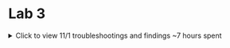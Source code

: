 # Lab 3
<details>
<summary>
Click to view 11/1 troubleshootings and findings ~7 hours spent
</summary>

# Lab Failure

## Summary Of Failure Documentation 11/1

  - Python Anaconda Integration into VSCode setup on my laptop
  - All required packages installed
  - Only jdcal worked, installed through default channel
  - Added conda-forge channel path, jdcal stopped working once supercede by forge jdcal
  - Tried multiple envs for different python versions, always "package name" module not found error
  - Future created environments automatically used forge channel when downloading packages, 
    - Hypothesis: jdcal will work once way to remove forge channel is found and default jdcal is used
  
  ## Git issue summary
  - Background: Git commands (ssh key) has never worked on my computer, regardless of windows version or factory resets
  - Problem: 
    - ![Alt text](The_Haunting_Error.png) 
  - Problem Discovery:
  - Known:
    - Msys64 has its own home directory, the ssh key generated for msys64 only works when in /c/msys64/home/jjjay/.ssh
    - Git.bash automatically runs with msys64, cmd.exe runs exclusively through C:\Users\jjjay\.ssh
  
    ## Discovery:
    
    ### When generating RSA or ED25519 keys on my LAPTOP, msys64 and cmd environments ends in "jjjaylij@gmail.com" (laptop name is iLaptop)

    ### When generating RSA or ED25519 keys on my COMPUTER, msys64 ends in computer name "iPC" and cmd.exe ends in "jjjaylij@gmail.com"

    - Error occurs regardless of ssh keygen method used for msys64 on computer, fingerprint works fine through cmd.exe generated ssh key in real home directory
    - Wanted to avoid copying id_rsa.pub from laptop onto pc, copying cmd.exe generated key to the msys64 ssh file location allows git to work for both environments, process repeated for laptop (working msys64 generated key copied onto original C:/ ssh key location for cmd.exe and is successful)
    - git now work on both computer and laptop allowing me to seamlessly work on both, github repo clone is located in my onedrive folder
      - teaching myself how ssh works better, thinking outside the box to find obscure error while doubting my doing correct ssh-key generation steps

    #### Writers Note

      - I have this problem where I would study material too closely and miss material I get tested on and haven't studied, little tiny steps I miss, its difficult for me to be prepared for the big picture or outside the box
      - This is not a problem I would have solved by understanding git setup steps or documentation or tutorials, I would have never guessed my Computer's Msys64 decided to give me a broken ssh-key, as far as my findings go
      - I have spent multiple semesters randomly trying to figure out how to get git to work on my computer, it gives me errors that nothing online tells me how to fix without regurgitating the same aggravating steps that have never worked

# Notes for future troubleshooting: 

## Only LAPTOP msys64 ssh generates demo, .bash_history .bash_logout, .bashrc, .gitconfig, .lesshst, .profile files. 

## Only PC windows home folder generates known_hosts files within "C:\Users\jjjay\ .ssh" regardless of environment used to clone (space because markdown formatting error) 

## Only LAPTOP msys64 home folder generates known_hosts file within "C:\msys64\home\jjjay\ .ssh

## Remember to overwrite updated known_hosts folder from active environment to other .ssh folder when cloning new github repos that add known_host fingerprints to avoid errors

## When copying ssh generated keys to different environment homes, "git config --global --list" will not transfer, remember to

### git config --global user.name "your username"

### git config --global user.email "your email"

# Original Lab Start from 11/1 morning

## VSCode Changes
- Downloaded VSCode Plugins
  - Python
  - Pylance
  - Jupyter
  - Jupyter Cell Tags
  - Jupyter Keymap
  - Jupyter Slide Show
  - Jupyter Notebook Renderers
  - Python Indent
- Env "myenv" created Python Version 3.10
- Ctrl + Shift + P -> "Selected Interpretor: python" could not show until myenv was created.
  - Use myenv for this project
    - Download Packages to "myenv"
      - jdcal
      - astral
      - geopy
      - psutil
## Start

![Alt text](https://github.com/JohnMFB/CPE-322/blob/main/Assets/Lab_3.png)

### Python Integration Startup

<img width="388" alt="image" src="https://github.com/JohnMFB/CPE-322/assets/122575719/7cb49473-3f4b-4b8d-8352-4a1affe8d79f">

<img width="382" alt="image" src="https://github.com/JohnMFB/CPE-322/assets/122575719/510532cc-09af-4f6a-99c2-f8df59001217">

### jdcal install to myenv

<img width="527" alt="image" src="https://github.com/JohnMFB/CPE-322/assets/122575719/f4342401-716a-4c6d-8d8c-699e069e32ee">

## Conda-Forge Community Channel contains Astral, Geopy, and Psutil

### Adding Conda-Forge and Installing Astral

<img width="575" alt="image" src="https://github.com/JohnMFB/CPE-322/assets/122575719/4798e161-10fe-4762-80af-6112dfa82874">

<img width="212" alt="image" src="https://github.com/JohnMFB/CPE-322/assets/122575719/94aed93b-3d1d-46bb-a0a6-2c7b8a5c8060">

### Installing Geopy

<img width="525" alt="image" src="https://github.com/JohnMFB/CPE-322/assets/122575719/5c1486e2-35f3-4c16-a70e-64406673a4df">

### Installing Psutil

<img width="521" alt="image" src="https://github.com/JohnMFB/CPE-322/assets/122575719/4e69189b-7805-4bdb-9bab-7c8458ae6f8a">

# Lab Start

## Jdcal Failure, reinstalling, SUPERSEDED by higher priority conda-forge channel

<img width="579" alt="image" src="https://github.com/JohnMFB/CPE-322/assets/122575719/abcb8624-f23f-44e9-a20e-7290c5d06705">

###Jdcal second failure

<img width="580" alt="image" src="https://github.com/JohnMFB/CPE-322/assets/122575719/1e5374a5-8f3d-4c33-ad50-724f8d2b2857">

### Fix (myenv needs to be activated manually, not just through activating the interpreter)

<img width="589" alt="image" src="https://github.com/JohnMFB/CPE-322/assets/122575719/3ab25e7e-f5b7-40a5-a3b5-c020c79b5944">

<img width="581" alt="image" src="https://github.com/JohnMFB/CPE-322/assets/122575719/0e61dd7f-a809-4177-a10f-1986d856751d">

<img width="579" alt="image" src="https://github.com/JohnMFB/CPE-322/assets/122575719/777c4094-549d-4b5c-9326-4ce7b43bc2ca">

<img width="591" alt="image" src="https://github.com/JohnMFB/CPE-322/assets/122575719/b28cda6a-149e-49bd-89d0-144f8d541f60">

### 'pytz' module not found at 'python3 sun.py 'New York'

<img width="594" alt="image" src="https://github.com/JohnMFB/CPE-322/assets/122575719/50c57331-72ca-45b3-8782-644ac9a8ea7d">

### pytz installed

<img width="581" alt="image" src="https://github.com/JohnMFB/CPE-322/assets/122575719/0382ebed-5d03-4d70-b592-0b150e4bddbb">

### pytz failed: perform 'conda update -n base -c defaults conda'

<details>
  <summary>Click to View Image</summary>
  <img width="593" alt="image" src="https://github.com/JohnMFB/CPE-322/assets/122575719/8eda47a3-5b63-4dc0-9714-7b69de6bc1f4">
  <img width="598" alt="image" src="https://github.com/JohnMFB/CPE-322/assets/122575719/cb9a3d2b-60a8-46e7-8e74-c3a76078e0f8">
  <img width="592" alt="image" src="https://github.com/JohnMFB/CPE-322/assets/122575719/9af4c9bf-1e5b-4900-b386-ed567e4902a8">
  <img width="599" alt="image" src="https://github.com/JohnMFB/CPE-322/assets/122575719/269ae602-b46e-452e-b68c-d98dc00f57ee">
</details>

### pytz failed: perform 'conda update --all' in current myenv env

<details>
  <summary> Click to View Image</summary>
  <img width="591" alt="image" src="https://github.com/JohnMFB/CPE-322/assets/122575719/a293815e-602e-4615-8fcb-a4450150f58c">
  <img width="594" alt="image" src="https://github.com/JohnMFB/CPE-322/assets/122575719/d0d58ea1-bc3d-4b7c-ba23-5f218325ef10">
  <img width="203" alt="image" src="https://github.com/JohnMFB/CPE-322/assets/122575719/7864418e-9458-488d-ba70-89d0437bb20d">
</details>

### pytz failed: all updates were still successful

<img width="588" alt="image" src="https://github.com/JohnMFB/CPE-322/assets/122575719/2677a4bb-aaab-4bc5-9f17-d080636c8a53">

#### Note: All commands stopped working for previous steps

#### All required packages are already installed but cannot be accessed anymore

<img width="592" alt="image" src="https://github.com/JohnMFB/CPE-322/assets/122575719/2ed20dba-3d6c-47ff-884f-46513c64cb53">

#### Results reflected within Anaconda

<img width="652" alt="image" src="https://github.com/JohnMFB/CPE-322/assets/122575719/392af139-aa4f-4f59-8b5e-168c11ad4f9a">
<img width="653" alt="image" src="https://github.com/JohnMFB/CPE-322/assets/122575719/0335cc24-9d3c-4b5e-84c2-bbaeea7e3741">
<img width="655" alt="image" src="https://github.com/JohnMFB/CPE-322/assets/122575719/24f025e4-a758-4be1-aa02-21df4ebcdda4">
<img width="653" alt="image" src="https://github.com/JohnMFB/CPE-322/assets/122575719/8b1db170-961e-44cb-86a5-37717e3d6f3d">
<img width="654" alt="image" src="https://github.com/JohnMFB/CPE-322/assets/122575719/7699a9ea-53a0-44cb-97ab-c5feb6d03a3b">

## Retry in 'newenv' python 3.8

<img width="580" alt="image" src="https://github.com/JohnMFB/CPE-322/assets/122575719/8d96bd97-1307-4be0-961e-68f404372160">
<img width="597" alt="image" src="https://github.com/JohnMFB/CPE-322/assets/122575719/9bacfef8-c3b8-4c66-ac8d-5f39613f9b39">
<img width="584" alt="image" src="https://github.com/JohnMFB/CPE-322/assets/122575719/0d38026d-0b3f-43df-b754-455a12cb6443">
<img width="580" alt="image" src="https://github.com/JohnMFB/CPE-322/assets/122575719/ac638ca7-feac-4a3c-9f0a-0d681cfce520">

# Failure in new environment, listed packages present

<img width="590" alt="image" src="https://github.com/JohnMFB/CPE-322/assets/122575719/0489fe87-1b48-47a0-8bd7-479a7edd3218">

## Retry in 'latestenv' python latest version 3.12.0

<img width="593" alt="image" src="https://github.com/JohnMFB/CPE-322/assets/122575719/51cdff85-ad01-4a64-a8d6-d3bc9cb7978d">

## Fail

<img width="594" alt="image" src="https://github.com/JohnMFB/CPE-322/assets/122575719/f7b954f0-ca41-4345-bfdf-00118001988e">

</details>

